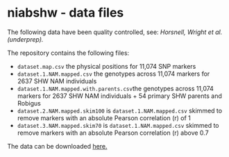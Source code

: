 # niabshw - data files

The following data have been quality controlled, see: *Horsnell, Wright et al. (underprep).* 

The repository contains the following files:
- `dataset.map.csv` the physical positions for 11,074 SNP markers
- `dataset.1.NAM.mapped.csv` the genotypes across 11,074 markers for 2637 SHW NAM individuals  
- `dataset.1.NAM.mapped.with.parents.csv`the genotypes across 11,074 markers for 2637 SHW NAM individuals + 54 primary SHW parents and Robigus
- `dataset.2.NAM.mapped.skim100` is `dataset.1.NAM.mapped.csv` skimmed to remove markers with an absolute Pearson correlation (r) of 1
- `dataset.3.NAM.mapped.skim70`  is `dataset.1.NAM.mapped.csv` skimmed to remove markers with an absolute Pearson correlation (r) above 0.7

  
The data can be downloaded [here.](https://github.com/TallyWright/niabshw/raw/main/Data/Data.zip)


